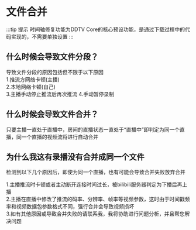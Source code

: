 # 文件合并
:::tip 提示
时间轴修复功能为DDTV Core的核心预设功能，是通过下载过程中的代码实现的，不需要单独设置
:::

## 什么时候会导致文件分段？
导致文件分段的原因包括但不限于以下原因  
1.推流方网络卡顿(主播)  
2.本地网络卡顿(自己)  
3.主播手动停止推流后再次推流
4.手动暂停录制

## 什么时候会导致文件合并？
只要主播一直处于直播中，房间的直播状态一直处于“直播中”即判定为同一个直播，同一个直播的视频流将进行自动合并

## 为什么我这有录播没有合并成同一个文件
检测到以下几个原因后，即使为同一个直播，也有可能会导致合并失败放弃合并  
  
1.主播推流时卡顿或者主动断开连接时间过长，被bilibili服务器判定为下播后再上播  
2.主播在直播中修改了推流的码率、分辨率、帧率等视频参数，这时由于时间戳频率和视频数据包参数格式不同，强行合并会导致视频损坏  
3.如有其他原因或导致合并失败的请联系我，我将协助进行问题分析，并且帮您解决问题